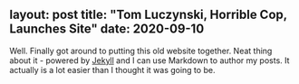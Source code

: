layout: post
title: "Tom Luczynski, Horrible Cop, Launches Site"
date: 2020-09-10
---

Well. Finally got around to putting this old website together. Neat thing about it - powered by [Jekyll](http://jekyllrb.com) and I can use Markdown to author my posts. It actually is a lot easier than I thought it was going to be.
